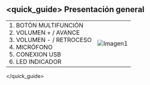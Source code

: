 ## <quick_guide> Presentación general

|  |  |
|:-------|:-------|
|1.	BOTÓN MULTIFUNCIÓN <br> 2.	VOLUMEN + / AVANCE<br> 3.	VOLUMEN - / RETROCESO  <br> 4.	MICRÓFONO<br> 5.	CONEXION USB<br> 6.	LED INDICADOR|![Imagen1](http://static.energysistem.com/images/manuals/39930/52e7dcfe953ce.jpg)|
</quick_guide>
